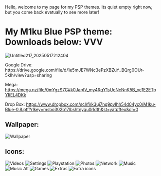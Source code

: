 <p>Hello, welcome to my page for my PSP themes. Its quiet empty right now, but you come back evetually to see more later!</p>



# My M1ku Blue PSP theme: Downloads below: VVV
![Untitled217_20250517212404](https://github.com/user-attachments/assets/0e7821e6-bd57-4d81-83c2-8af8104e2cb8)

<p> Google Drive: https://drive.google.com/file/d/1e5mJE7WNc3ePzXBZuY_BQrg0OUr-5kIh/view?usp=sharing
  
Mega: https://mega.nz/file/0mYgzS7C#k0JapIV_my4RqY1sUcNcNnK5B_xc1E2ETpYIiEL4DKk

Drop Box: https://www.dropbox.com/scl/fi/k3uj7hg9pvlhh54d04yc0/M1ku-Blue-0.8.ptf?rlkey=msbo302b17lbshtnygu0rldth&st=yatpfteu&dl=0</p>

##
## Wallpaper:

![Wallpaper](https://github.com/user-attachments/assets/52f80e67-b178-47f8-9a64-af5903f78479)

##
## Icons:

![Videos](https://github.com/user-attachments/assets/288914f3-3d2e-43e5-9cca-a9eed73c7dd3)
![Settings](https://github.com/user-attachments/assets/fbd8e413-25ac-46cd-8ab9-5098f6217b8a)
![Playstation](https://github.com/user-attachments/assets/d8ae4fb7-118a-4107-95ee-535147407bd9)
![Photos](https://github.com/user-attachments/assets/20eeccf3-e665-499f-99fe-9f45fda0cd92)
![Network](https://github.com/user-attachments/assets/6473cf12-1185-42fc-a2ea-f98dfde14261)
![Music](https://github.com/user-attachments/assets/32b97543-c0a0-4b06-8e3e-c754d2b4fabe)
![Music Alt](https://github.com/user-attachments/assets/05d1dc60-72fe-4f9d-a961-76b27bf24007)
![Games](https://github.com/user-attachments/assets/d4629650-da44-4be4-8373-d02e79e95df6)
![Extras](https://github.com/user-attachments/assets/327f48c9-9791-4928-86b4-6e4ad30fcbd0)
![Extra icons](https://github.com/user-attachments/assets/3cca5526-0dfd-42bb-acc9-872abcd99bcb)

